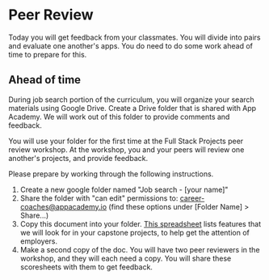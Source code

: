 # Peer Review

Today you will get feedback from your classmates.
You will divide into pairs and evaluate one another's apps.
You do need to do some work ahead of time to prepare for this.

## Ahead of time

During job search portion of the curriculum, you will organize your search materials using Google Drive.
Create a Drive folder that is shared with App Academy.
We will work out of this folder to provide comments and feedback.

You will use your folder for the first time at the Full Stack Projects peer review workshop.
At the workshop, you and your peers will review one another's projects, and provide feedback.

Please prepare by working through the following instructions.

1. Create a new google folder named "Job search - [your name]"
2. Share the folder with "can edit" permissions to:  career-coaches@appacademy.io   (find these options under [Folder Name] > Share...)
3. Copy this document into your folder.
  [This spreadsheet][peer-review-spreadsheet] lists features that we will look for in your capstone projects, to help get the attention of employers.  
4. Make a second copy of the doc.
  You will have two peer reviewers in the workshop, and they will each need a copy.
  You will share these scoresheets with them to get feedback.

[peer-review-spreadsheet]: https://docs.google.com/spreadsheets/d/1_7pJt6YR4BKgsJLIxJjO2AapZheXFgtrICX2m6p_Gx8/edit#gid=0
